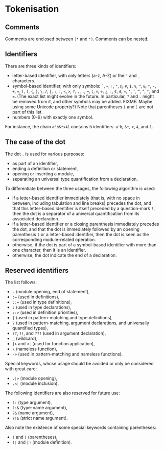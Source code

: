 
# Tokenisation

## Comments
Comments are enclosed between `(*` and `*)`.
Comments can be nested.

## Identifiers
There are three kinds of identifiers:
- letter-based identifier, with only letters (a-z, A-Z) or the `'` and `_` characters.
- symbol-based identifier, with only symbols: `` ` ``, `~`, `!`, `"`, `@`, `#`, `$`, `%`, `^`, `&`, `*`, `-`, `+`, `=`, `[`, `]`, `{`, `}`, `\`, `/`, `|`, `;`, `:`, `<`, `>`, `?`, `,`, `.`, `¬`, `¦`, `×`, `÷`, `¿`, `¡`, `€`, `₤`, `¤`, `‘`, `’`, `“`, `”`, `°`, and `≠`. (The exact list might evolve in the future. In particular, `?` and `.` might be removed from it, and other symbols may be added. FIXME: Maybe using some Unicode property?) Note that parentheses `(` and `)` are not part of this list.
- numbers (0-9) with exactly one symbol.

For instance, the chain `a'b&*x41` contains 5 identifiers: `a'b`, `&*`, `x`, `4`, and `1`.

## The case of the dot
The dot `.` is used for various purposes:
- as part of an identifier,
- ending a definition or statement,
- opening or inserting a module,
- separating an universal type quantification from a declaration.

To differentiate between the three usages, the following algorithm is used:
- if a letter-based identifier immediately (that is, with no space in between, including tabulation and line breaks) precedes the dot, and that this letter-based identifier is itself preceded by a question-mark `?`, then the dot is a separator of a universal quantification from its associated declaration.
- if a letter-based identifier or a closing parenthesis immediately precedes the dot, and that the dot is immediately followed by an opening parenthesis `(` or a letter-based identifier, then the dot is seen as the corresponding module-related operation.
- otherwise, if the dot is part of a symbol-based identifier with more than one character, then it is an identifier.
- otherwise, the dot indicate the end of a declaration.

## Reserved identifiers
The list follows:
- `.` (module opening, end of statement),
- `:=` (used in definitions),
- `::=` (used in type definitions),
- `:` (used in type declarations),
- `::>` (used in definition priorities),
- `|` (used in pattern-matching and type definitions),
- `?` (used in pattern-matching, argument declarations, and universally quantified types),
- `??`, `?!`, and `??!` (used in argument declaration),
- `_` (wildcard),
- `|>` and `<|` (used for function application),
- `\` (nameless function),
- `->` (used in pattern-matching and nameless functions).

Special keywords, whose usage should be avoided or only be considered with great care:
- `.|>` (module opening),
- `.<|` (module inclusion).

The following identifiers are also reserved for future use:
- `?:` (type argument),
- `?:&` (type-name argument),
- `?&` (name argument),
- `?!&` (strict name argument).

Also note the existence of some special keywords containing parentheses:
- `(` and `)` (parentheses),
- `(|` and `|)` (module definition).

